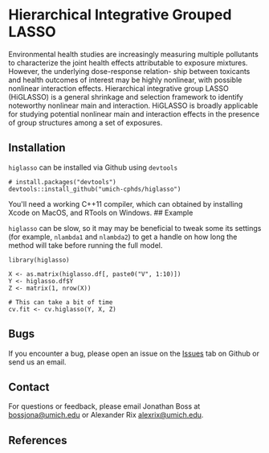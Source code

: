 Hierarchical Integrative Grouped LASSO
======================================

Environmental health studies are increasingly measuring multiple
pollutants to characterize the joint health effects attributable to
exposure mixtures. However, the underlying dose-response relation- ship
between toxicants and health outcomes of interest may be highly
nonlinear, with possible nonlinear interaction effects. Hierarchical
integrative group LASSO (HiGLASSO) is a general shrinkage and selection
framework to identify noteworthy nonlinear main and interaction.
HiGLASSO is broadly applicable for studying potential nonlinear main and
interaction effects in the presence of group structures among a set of
exposures.

Installation
------------

`higlasso` can be installed via Github using `devtools`

    # install.packages("devtools")
    devtools::install_github("umich-cphds/higlasso")

You'll need a working C++11 compiler, which can obtained by installing
Xcode on MacOS, and RTools on Windows. \#\# Example

`higlasso` can be slow, so it may may be beneficial to tweak some its
settings (for example, `nlambda1` and `nlambda2`) to get a handle on how
long the method will take before running the full model.

    library(higlasso)

    X <- as.matrix(higlasso.df[, paste0("V", 1:10)])
    Y <- higlasso.df$Y
    Z <- matrix(1, nrow(X))

    # This can take a bit of time
    cv.fit <- cv.higlasso(Y, X, Z)

Bugs
----

If you encounter a bug, please open an issue on the
[Issues](https://github.com/umich-cphds/higlasso/issues) tab on Github
or send us an email.

Contact
-------

For questions or feedback, please email Jonathan Boss at
<bossjona@umich.edu> or Alexander Rix <alexrix@umich.edu>.

References
----------
